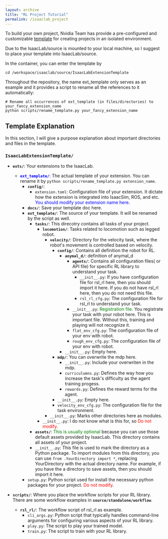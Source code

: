```yaml
---
layout: archive
title: "RL Project Tutorial"
permalink: /isaaclab_project
---
```


To build your own project, Nvidia Team has provide a pre-configured and customizable [template](https://github.com/isaac-sim/IsaacLabExtensionTemplate.git) for creating projects in an isolated environment.

Due to the IsaacLab/source is mounted to your local machine, so I suggest to place your template into IsaacLab/source.

In the container, you can enter the template by
```
cd /workspace/isaaclab/source/IsaacLabExtensionTemplate
```

Throughout the repository, the name ext_template only serves as an example and it provides a script to rename all the references to it automatically:
```
# Rename all occurrences of ext_template (in files/directories) to your_fancy_extension_name
python scripts/rename_template.py your_fancy_extension_name
```

<H2> Template Explanation </H2>

In this section, I will give a purpose explanation about important directories and files in the template.

### `IsaacLabExtensionTemplate/`
- **`exts/`**: Your extensions to the IsaacLab.
    - <span style="color: blue;">**`ext_template/`**</span>: The actual template of your extension. You can rename it by `python scripts/rename_template.py extension_name`.
        - **`config/`**:
            - `extension.toml`: Configuration file of your extension. It dictate how the extension is integrated into IsaacSim, ROS, and etc. <span style="color: blue;"> You should modify your extension name here</span>.
        - **`docs/`**: Save your template doc here.
        - **`ext_template/`**: The source of your template. It will be renamed by the script as well.
            - **`tasks/`**: This direcotry contains all tasks of your project.
                - **`locomotion/`**: Tasks related to locomotion such as legged robot.
                    - **`velocity/`**: Directory for the velocity task, where the robot's movement is controlled based on velocity.
                        - **`config/`**: Contains all definition the robot for RL.
                            - **`anymal_d/`**: definition of anymal_d
                                - **`agents/`**: Contains all configuration files( or API file) for specific RL library to understand your task.
                                    - `__init__.py`: If you have configuration file for rsl_rl here, then you should import it here. If you do not have rsl_rl here, then you do not need this file.
                                    - `rsl_rl_cfg.py`: The configuration file for rsl_rl to understand your task.
                                - `__init__.py`: <span style="color: green;">Registration file.</span> You registrate your task with your robot here. This is important file. Without this, training and playing will not recognize it.
                                - `flat_env_cfg.py`: The configuration file of your env with robot.
                                - `rough_env_cfg.py`: The configuration file of your env with robot.
                            - `__init__.py`: Empty here.
                        - **`mdp/`**: You can overwrite the mdp here.
                            - `__init__.py`: Include your overwriten in the mdp.
                            - `curriculumns.py`: Defines the way how you increase the task's difficulty as the agent training progess.
                            - `rewards.py`: Defines the reward terms for the agent.
                        - `__init__.py`: Empty here.
                        - `velocity_env_cfg.py`: The configuration file for the task environment.
                    - `__init__.py`: Marks other directories here as modules.
                - `__init__.py`: I do not know what is this for, so <span style="color: red;">Do not modify</span>.
            - **`assets/`**: <span style="color: green;">This is usually optional</span> because you can use those default assets provided by IsaacLab. This directory contains all assets of your project.
            - `__init__.py`: This file is used to mark the directory as a Python package. To import modules from this directory, you can use `from .YourDirectory import *`, replacing YourDirectory with the actual directory name. For example, if you have the a directory to save assets, then you should import it here.
        - `setup.py`: Python script used for install the necessary python packages for your project. <span style="color: red;">Do not modify</span>.

- **`scripts/`**: Where you place the workflow scripts for your RL library. There are some workflow examples in **`source/standalone/workflow`**.
    - **`rsl_rl/`**: The workflow script of rsl_rl as example.
        - `cli_args.py`: Python script that typically handles command-line arguments for configuring various aspects of your RL library.
        - `play.py`: The script to play your trained model.
        - `train.py`: The script to train with your RL library.